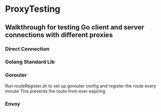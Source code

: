 # ProxyTesting

## Walkthrough for testing Go client and server connections with different proxies

### Direct Connection

### Golang Standard Lib

### Gorouter
Run routeRegister.sh to set up gorouter config and register the route every minute
This prevents the route from ever expiring

### Envoy
